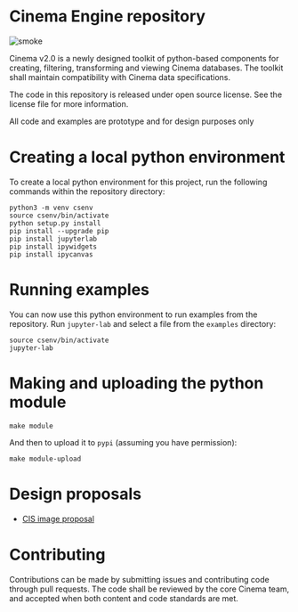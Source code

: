 # Cinema Engine repository 
![smoke](https://github.com/cinemascience/pycinema/actions/workflows/RenderTest.yml/badge.svg)

Cinema v2.0 is a newly designed toolkit of python-based components for creating, filtering, transforming and viewing Cinema databases. The toolkit shall maintain compatibility with Cinema data specifications.

The code in this repository is released under open source license. See the license file for more information.

All code and examples are prototype and for design purposes only

# Creating a local python environment

To create a local python environment for this project, run the following commands within the repository directory:
```
python3 -m venv csenv
source csenv/bin/activate
python setup.py install
pip install --upgrade pip
pip install jupyterlab
pip install ipywidgets
pip install ipycanvas
```

# Running examples

You can now use this python environment to run examples from the repository. Run `jupyter-lab` and select a file from the `examples` directory:

```
source csenv/bin/activate
jupyter-lab
```

# Making and uploading the python module

```
make module
``` 

And then to upload it to `pypi` (assuming you have permission):

```
make module-upload
```

# Design proposals

- [CIS image proposal](doc/cis_proposal.md)

# Contributing

Contributions can be made by submitting issues and contributing code through pull requests. The code shall be reviewed by the core Cinema team, and accepted when both content and code standards are met.


